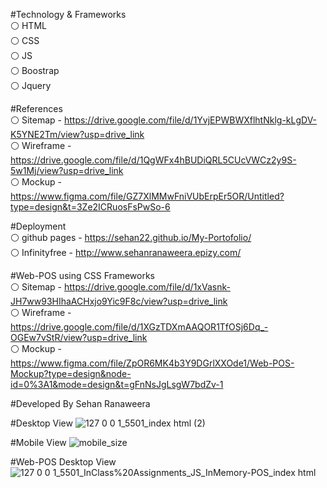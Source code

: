 #Technology & Frameworks<br>
⚪ HTML<br>
⚪ CSS<br>
⚪ JS<br>
⚪ Boostrap<br>
⚪ Jquery<br>

#References<br>
⚪ Sitemap - https://drive.google.com/file/d/1YvjEPWBWXflhtNklg-kLgDV-K5YNE2Tm/view?usp=drive_link<br>
⚪ Wireframe - https://drive.google.com/file/d/1QgWFx4hBUDiQRL5CUcVWCz2y9S-5w1Mj/view?usp=drive_link<br>
⚪ Mockup - https://www.figma.com/file/GZ7XlMMwFniVUbErpEr5OR/Untitled?type=design&t=3Ze2ICRuosFsPwSo-6<br>

#Deployment<br>
⚪ github pages - https://sehan22.github.io/My-Portofolio/<br>
⚪ Infinityfree - http://www.sehanranaweera.epizy.com/<br>

#Web-POS using CSS Frameworks<br>
⚪ Sitemap - https://drive.google.com/file/d/1xVasnk-JH7ww93HIhaACHxjo9Yic9F8c/view?usp=drive_link <br>
⚪ Wireframe - https://drive.google.com/file/d/1XGzTDXmAAQOR1TfOSj6Dq_-OGEw7vStR/view?usp=drive_link<br>
⚪ Mockup - https://www.figma.com/file/ZpOR6MK4b3Y9DGrlXXOde1/Web-POS-Mockup?type=design&node-id=0%3A1&mode=design&t=gFnNsJgLsgW7bdZv-1<br>

#Developed By Sehan Ranaweera<br>

#Desktop View
![127 0 0 1_5501_index html (2)](https://github.com/sehan22/My-Portofolio/assets/121780182/43ba9325-3c7e-4ca0-afb6-dd88819ef1a6) <br>

#Mobile View
![mobile_size](https://github.com/sehan22/My-Portofolio/assets/121780182/ac9f491c-b4ca-47d0-b372-fbfc3e43a26b) <br>

#Web-POS Desktop View
![127 0 0 1_5501_InClass%20Assignments_JS_InMemory-POS_index html](https://github.com/sehan22/My-Portofolio/assets/121780182/04c2ecd6-2437-47c1-8357-d3d5f459a126)

